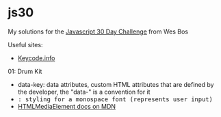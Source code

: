 # js30
My solutions for the [Javascript 30 Day Challenge](https://javascript30.com) from Wes Bos

Useful sites:
* [Keycode.info](http://keycode.info/)

01: Drum Kit
* data-key: data attributes, custom HTML attributes that are defined by the developer, the "data-" is a convention for it
* <kbd>: styling for a monospace font (represents user input)
* [HTMLMediaElement docs on MDN](https://developer.mozilla.org/en-US/docs/Web/API/HTMLMediaElement)